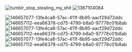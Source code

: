 <!--### Hi there 👋 -->

![tumblr_stop_stealing_my_shit](https://user-images.githubusercontent.com/58654842/146657077-13fe4ca8-57ac-411f-8b95-aacf29d72ddc.gif) ![1367104084](https://user-images.githubusercontent.com/58654842/146657112-eea66378-cd75-4799-b8a0-97778c01b8ab.gif)


<!--
**GandalfTea/GandalfTea** is a ✨ _special_ ✨ repository because its `README.md` (this file) appears on your GitHub profile.

Here are some ideas to get you started:

- 🔭 I’m currently working on ...
- 🌱 I’m currently learning ...
- 👯 I’m looking to collaborate on ...
- 🤔 I’m looking for help with ...
- 💬 Ask me about ...
- 📫 How to reach me: ...
- 😄 Pronouns: ...
- ⚡ Fun fact: ...
-->
![146657077-13fe4ca8-57ac-411f-8b95-aacf29d72ddc](https://user-images.githubusercontent.com/58654842/146657116-419bc5a5-f4a8-4d9b-8c21-62b9a7a59cb7.gif)![146657112-eea66378-cd75-4799-b8a0-97778c01b8ab](https://user-images.githubusercontent.com/58654842/146657117-c5bb36c8-574b-420a-9660-34bbf467b145.gif)![146657077-13fe4ca8-57ac-411f-8b95-aacf29d72ddc](https://user-images.githubusercontent.com/58654842/146657118-f216450d-f325-4378-820d-12a73d8c5f90.gif)![146657112-eea66378-cd75-4799-b8a0-97778c01b8ab](https://user-images.githubusercontent.com/58654842/146657119-f93db638-6845-4f01-8857-4cc4d304c9eb.gif)![146657077-13fe4ca8-57ac-411f-8b95-aacf29d72ddc](https://user-images.githubusercontent.com/58654842/146657120-26d7fdd9-30b4-4803-8173-4e05a19f4b68.gif)![146657112-eea66378-cd75-4799-b8a0-97778c01b8ab](https://user-images.githubusercontent.com/58654842/146657121-373b933e-2335-4eb9-9d42-d385811ed3e9.gif)





